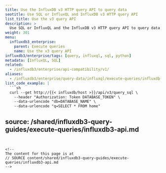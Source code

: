 ```yaml
---
title: Use the InfluxDB v3 HTTP query API to query data
seotitle: Use SQL or InfluxQL and InfluxDB v3 HTTP query API
list_title: Use the v3 query API
description: >
  Use SQL or InfluxQL and the InfluxDB v3 HTTP query API to query data in {{< product-name >}}.
weight: 301
menu:
  influxdb3_enterprise:
    parent: Execute queries
    name: Use the v3 query API
influxdb3/enterprise/tags: [query, influxql, sql, python]
metadata: [InfluxQL, SQL]
related:
  - /influxdb3/enterprise/api-compatibility/v1/
aliases:
  - /influxdb3/enterprise/query-data/influxql/execute-queries/influxdb-v1-api/
list_code_example: |
  ```sh
  curl --get http://{{< influxdb/host >}}/api/v3/query_sql \
    --header "Authorization: Token DATABASE_TOKEN" \
    --data-urlencode "db=DATABASE_NAME" \
    --data-urlencode "q=SELECT * FROM home"
  ```
source: /shared/influxdb3-query-guides/execute-queries/influxdb3-api.md
---
```


<!--
The content for this page is at
// SOURCE content/shared/influxdb3-query-guides/execute-queries/influxdb3-api.md
-->
